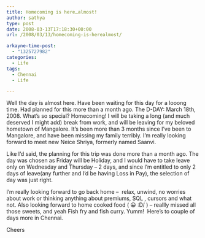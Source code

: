 ```yaml
---
title: Homecoming is here…almost!
author: sathya
type: post
date: 2008-03-13T17:18:30+00:00
url: /2008/03/13/homecoming-is-herealmost/

arkayne-time-post:
  - "1325727982"
categories:
  - Life
tags:
  - Chennai
  - Life

---
```

Well the day is almost here. Have been waiting for this day for a looong time. Had planned for this more than a month ago. The D-DAY: March 18th, 2008. What&#8217;s so special? Homecoming! I will be taking a long (and much deserved I might add) break from work, and will be leaving for my beloved hometown of Mangalore. It&#8217;s been more than 3 months since I&#8217;ve been to Mangalore, and have been missing my family terribly. I&#8217;m really looking forward to meet new Neice Shriya, formerly named Saanvi.

Like I&#8217;d said, the planning for this trip was done more than a month ago. The day was chosen as Friday will be Holiday, and I would have to take leave only on Wednesday and Thursday &#8211; 2 days, and since I&#8217;m entitled to only 2 days of leave(any further and I&#8217;d be having Loss in Pay), the selection of day was just right.

I&#8217;m really looking forward to go back home &#8211;  relax, unwind, no worries about work or thinking anything about premiums, SQL , cursors and what not. Also looking forward to home cooked food ( 😀 \:D/ ) &#8211; reallly missed all those sweets, and yeah Fish fry and fish curry. Yumm!  Here&#8217;s to couple of days more in Chennai.

Cheers
